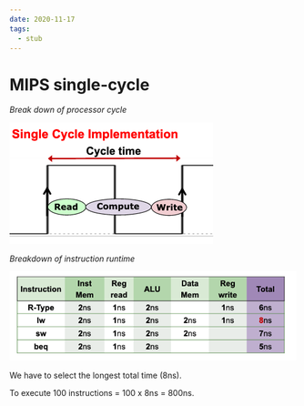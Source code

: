```yaml
---
date: 2020-11-17
tags: 
  - stub
---
```


# MIPS single-cycle

*Break down of processor cycle*

![](./static/mips-single-cycle-processor-clock-period.png)

*Breakdown of instruction runtime*

![](./static/mips-single-cycle-inst-breakdown.png)

We have to select the longest total time (8ns).

To execute 100 instructions = 100 x 8ns = 800ns.
